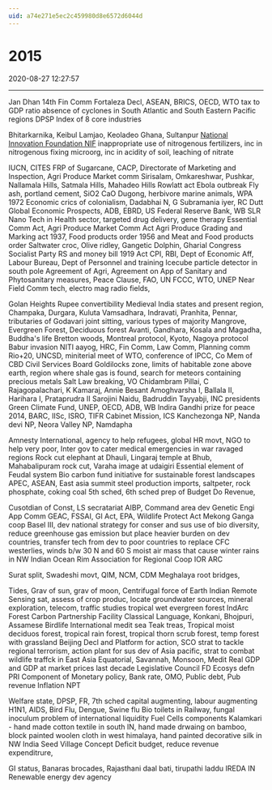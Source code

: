 ```yaml
---
uid: a74e271e5ec2c459980d8e6572d6044d
---
```


# 2015
2020-08-27 12:27:57
            
---


Jan Dhan
14th Fin Comm
Fortaleza Decl, ASEAN, BRICS, OECD, WTO
tax to GDP ratio
absence of cyclones in South Atlantic and South Eastern Pacific regions
DPSP
Index of 8 core industries

Bhitarkarnika, Keibul Lamjao, Keoladeo Ghana, Sultanpur
[National Innovation Foundation NIF](https://nif.org.in/aboutnif)
inappropriate use of nitrogenous fertilizers, inc in nitrogenous fixing microorg, inc in acidity of soil, leaching of nitrate

IUCN, CITES
FRP of Sugarcane, CACP, Directorate of Marketing and Inspection, Agri Produce Market comm
Sirisalam, Omkareshwar, Pushkar, Nallamala Hills, Satmala Hills, Mahadeo Hills
Rowlatt act
Ebola outbreak
Fly ash, portland cement, SiO2 CaO
Dugong, herbivore marine animals, WPA 1972
Economic crics of colonialism, Dadabhai N, G Subramania iyer, RC Dutt
Global Economic Prospects, ADB, EBRD, US Federal Reserve Bank, WB
SLR
Nano Tech in Health sector, targeted drug delivery, gene therapy
Essential Comm Act, Agri Produce Market Comm Act Agri Produce Grading and Marking act 1937, Food products order 1956 and Meat and Food products order
Saltwater croc, Olive ridley, Gangetic Dolphin, Gharial
Congress Socialist Party
RS and money bill
1919 Act
CPI, RBI, Dept of Economic Aff, Labour Bureau, Dept of Personnel and training
Icecube particle detector in south pole
Agreement of Agri, Agreement on App of Sanitary and Phytosanitary measures, Peace Clause, FAO, UN FCCC, WTO, UNEP
Near Field Comm tech, electro mag radio fields,

Golan Heights
Rupee convertibility
Medieval India states and present region, Champaka, Durgara, Kuluta
Vamsadhara, Indravati, Pranhita, Pennar, tributaries of Godavari
joint sitting, various types of majority
Mangrove, Evergreen Forest, Deciduous forest
Avanti, Gandhara, Kosala and Magadha, Buddha's life
Bretton woods, Montreal protocol, Kyoto, Nagoya protocol
Babur invasion
NITI aayog, HRC, Fin Comm, Law Comm, Planning comm
Rio+20, UNCSD, miniterial meet of WTO, conference of IPCC, Co Mem of CBD
Civil Services Board
Goldilocks zone, limits of habitable zone above earth, region where shale gas is found, search for meteors containing precious metals
Salt Law breaking, VO Chidambram Pillai, C Rajagopalachari, K Kamaraj, Annie Besant
Amoghvarsha I, Ballala II, Harihara I, Prataprudra II
Sarojini Naidu, Badruddin Tayyabji, INC presidents
Green Climate Fund, UNEP, OECD, ADB, WB
Indira Gandhi prize for peace 2014, BARC, IISc, ISRO, TIFR
Cabinet Mission, ICS
Kanchezonga NP, Nanda devi NP, Neora Valley NP, Namdapha

Amnesty International, agency to help refugees, global HR movt, NGO to help very poor, Inter gov to cater medical emergencies in war ravaged regions
Rock cut elephant at Dhauli, Lingaraj temple at Bhub, Mahabalipuram rock cut, Varaha image at udaigiri
Essential element of Feudal system
Bio carbon fund initiative for sustainable forest landscapes
APEC, ASEAN, East asia summit
steel production imports, saltpeter, rock phosphate, coking coal
5th sched, 6th sched
prep of Budget Do Revenue,

Cusotdian of Const, LS secratariat
AIBP, Command area dev
Genetic Engi App Comm GEAC, FSSAI, GI Act, EPA, Wildlife Protect Act
Mekong Ganga coop
Basel III, dev national strategy for conser and sus use of bio diversity, reduce greenhouse gas emission but place heavier burden on dev countries, transfer tech from dev to poor countries to replace CFC
westerlies, winds b/w 30 N and 60 S moist air mass that cause winter rains in NW
Indian Ocean Rim Association for Regional Coop IOR ARC 

Surat split, Swadeshi movt, QIM, NCM, CDM
Meghalaya root bridges,

Tides, Grav of sun, grav of moon, Centrifugal force of Earth
Indian Remote Sensing sat, assess of crop produc, locate groundwater sources, mineral exploration, telecom, traffic studies
tropical wet evergreen forest
IndArc
Forest Carbon Partnership Facility
Classical Language, Konkani, Bhojpuri, Assamese
Birdlife International
medit sea
Teak treas, Tropical moist deciduos forest, tropical rain forest, tropical thorn scrub forest, temp forest with grassland
Beijing Decl and Platform for action, SCO strat to tackle regional terrorism, action plant for sus dev of Asia pacific, strat to combat wildlife traffck in East Asia
Equatorial, Savannah, Monsoon, Medit
Real GDP and GDP at market prices last decade
Legislative Council
FD
Ecosys defn
PRI
Component of Monetary policy, Bank rate, OMO, Public debt, Pub revenue
Inflation
NPT

Welfare state, DPSP, FR, 7th sched
capital augmenting, labour augmenting
H1N1, AIDS, Bird Flu, Dengue, Swine flu
Bio toilets in Railway, fungal inoculum
problem of international liquidity
Fuel Cells components
Kalamkari - hand made cotton textile in south IN, hand made drwaing on bamboo, block painted woolen cloth in west himalaya, hand painted decorative silk in NW India
Seed Village Concept
Deficit budget, reduce revenue expenditrure,

GI status, Banaras brocades, Rajasthani daal bati, tirupathi laddu
IREDA IN Renewable energy dev agency











